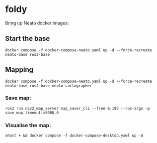 # foldy

Bring up Neato docker images:

## Start the base
```
docker compose -f docker-compose-neato.yaml up -d --force-recreate neato-base ros2-base
```

## Mapping
```
docker compose -f docker-compose-neato.yaml up -d --force-recreate neato-base ros2-base neato-cartographer
```

### Save map:
```
ros2 run nav2_map_server map_saver_cli --free 0.196 --ros-args -p save_map_timeout:=5000.0
```

### Visualise the map:
```
xhost + && docker compose -f docker-compose-desktop.yaml up -d
```